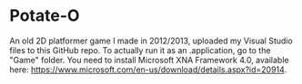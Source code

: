 # Potate-O

An old 2D platformer game I made in 2012/2013, uploaded my Visual Studio files to this GitHub repo. To actually run it as an .application, go to the "Game" folder. You need to install Microsoft XNA Framework 4.0, available here: https://www.microsoft.com/en-us/download/details.aspx?id=20914.
